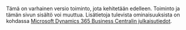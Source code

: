Tämä on varhainen versio toiminto, jota kehitetään edelleen. Toiminto ja tämän sivun sisältö voi muuttua. Lisätietoja tulevista ominaisuuksista on kohdassa [Microsoft Dynamics 365 Business Centralin julkaisutiedot](https://go.microsoft.com/fwlink/?linkid=2047422).